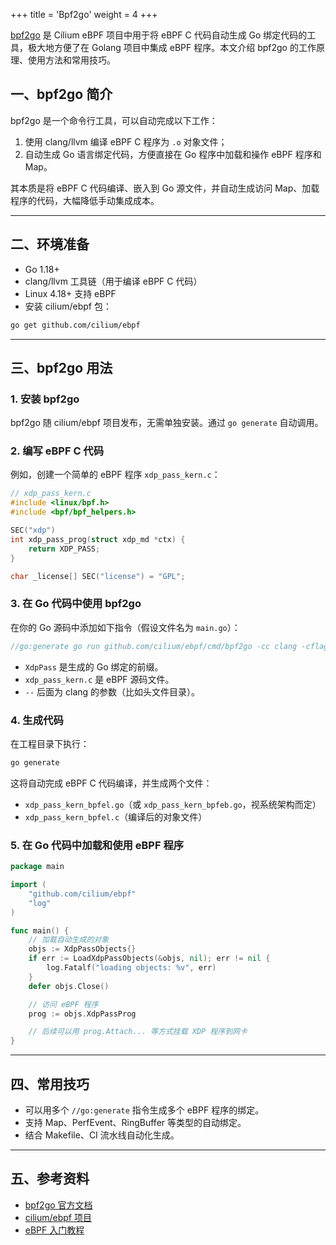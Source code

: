 +++
title = 'Bpf2go'
weight = 4
+++

[bpf2go](https://github.com/cilium/ebpf/tree/master/cmd/bpf2go) 是 Cilium eBPF 项目中用于将 eBPF C 代码自动生成 Go 绑定代码的工具，极大地方便了在 Golang 项目中集成 eBPF 程序。本文介绍 bpf2go 的工作原理、使用方法和常用技巧。

## 一、bpf2go 简介

bpf2go 是一个命令行工具，可以自动完成以下工作：

1. 使用 clang/llvm 编译 eBPF C 程序为 `.o` 对象文件；
2. 自动生成 Go 语言绑定代码，方便直接在 Go 程序中加载和操作 eBPF 程序和 Map。

其本质是将 eBPF C 代码编译、嵌入到 Go 源文件，并自动生成访问 Map、加载程序的代码，大幅降低手动集成成本。

---

## 二、环境准备

- Go 1.18+
- clang/llvm 工具链（用于编译 eBPF C 代码）
- Linux 4.18+ 支持 eBPF
- 安装 cilium/ebpf 包：

```bash
go get github.com/cilium/ebpf
```

---

## 三、bpf2go 用法

### 1. 安装 bpf2go

bpf2go 随 cilium/ebpf 项目发布，无需单独安装。通过 `go generate` 自动调用。

### 2. 编写 eBPF C 代码

例如，创建一个简单的 eBPF 程序 `xdp_pass_kern.c`：

```c
// xdp_pass_kern.c
#include <linux/bpf.h>
#include <bpf/bpf_helpers.h>

SEC("xdp")
int xdp_pass_prog(struct xdp_md *ctx) {
    return XDP_PASS;
}

char _license[] SEC("license") = "GPL";
```

### 3. 在 Go 代码中使用 bpf2go

在你的 Go 源码中添加如下指令（假设文件名为 `main.go`）：

```go
//go:generate go run github.com/cilium/ebpf/cmd/bpf2go -cc clang -cflags "-O2 -g -Wall" XdpPass xdp_pass_kern.c -- -I/usr/include
```

- `XdpPass` 是生成的 Go 绑定的前缀。
- `xdp_pass_kern.c` 是 eBPF 源码文件。
- `--` 后面为 clang 的参数（比如头文件目录）。

### 4. 生成代码

在工程目录下执行：

```bash
go generate
```

这将自动完成 eBPF C 代码编译，并生成两个文件：

- `xdp_pass_kern_bpfel.go`（或 `xdp_pass_kern_bpfeb.go`，视系统架构而定）
- `xdp_pass_kern_bpfel.c`（编译后的对象文件）

### 5. 在 Go 代码中加载和使用 eBPF 程序

```go
package main

import (
    "github.com/cilium/ebpf"
    "log"
)

func main() {
    // 加载自动生成的对象
    objs := XdpPassObjects{}
    if err := LoadXdpPassObjects(&objs, nil); err != nil {
        log.Fatalf("loading objects: %v", err)
    }
    defer objs.Close()

    // 访问 eBPF 程序
    prog := objs.XdpPassProg

    // 后续可以用 prog.Attach... 等方式挂载 XDP 程序到网卡
}
```

---

## 四、常用技巧

- 可以用多个 `//go:generate` 指令生成多个 eBPF 程序的绑定。
- 支持 Map、PerfEvent、RingBuffer 等类型的自动绑定。
- 结合 Makefile、CI 流水线自动化生成。

---

## 五、参考资料

- [bpf2go 官方文档](https://pkg.go.dev/github.com/cilium/ebpf/cmd/bpf2go)
- [cilium/ebpf 项目](https://github.com/cilium/ebpf)
- [eBPF 入门教程](https://ebpf.io/)
